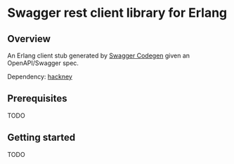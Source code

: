 # Swagger rest client library for Erlang

## Overview

An Erlang client stub generated by [Swagger Codegen](https://github.com/swagger-api/swagger-codegen) given an OpenAPI/Swagger spec.

Dependency: [hackney](https://github.com/benoitc/hackney)

## Prerequisites

TODO

## Getting started

TODO

